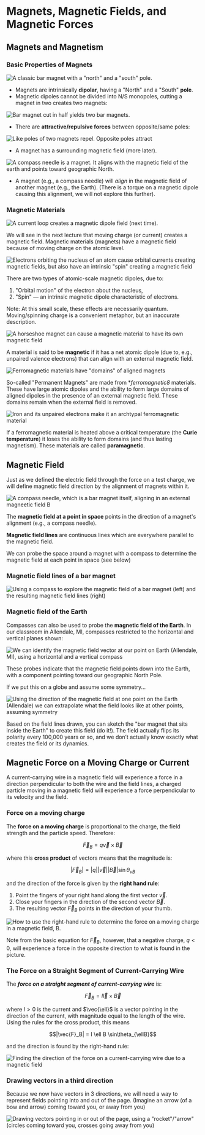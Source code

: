 # Magnets, Magnetic Fields, and Magnetic Forces

## Magnets and Magnetism

### Basic Properties of Magnets

![A classic bar magnet with a "north" and a "south" pole.](images/10_bar-magnet.png)

* Magnets are intrinsically **dipolar**, having a "North" and a "South" **pole**.
* Magnetic dipoles cannot be divided into N/S monopoles, cutting a magnet in two creates two magnets:

![Bar magnet cut in half yields two bar magnets.](images/10_cutting-bar-magnet.png)

* There are **attractive/repulsive forces** between opposite/same poles:

![Like poles of two magnets repel. Opposite poles attract](images/10_attract-repel-bar-magnet.png)

* A magnet has a surrounding magnetic field (more later).

![A compass needle is a magnet.  It aligns with the magnetic field of the earth and points toward geographic North.](images/10_geomagnetic-north-compass.png)

* A magnet (e.g., a compass needle) will *align* in the magnetic field of another magnet (e.g., the Earth). (There is a torque on a magnetic dipole causing this alignment, we will not explore this further).


### Magnetic Materials

![A current loop creates a magnetic dipole field (next time).](images/10_current-loop-dipole.png)

We will see in the next lecture that moving charge (or current) creates a magnetic field. Magnetic materials (magnets) have a magnetic field because of moving charge on the atomic level.

![Electrons orbiting the nucleus of an atom cause orbital currents creating magnetic fields, but also have an intrinsic "spin" creating a magnetic field](images/10_orbital-dipoles-spin.png)

There are two types of atomic-scale magnetic dipoles, due to:
1. "Orbital motion" of the electron about the nucleus,
2. "Spin" — an intrinsic magnetic dipole characteristic of electrons.

Note: At this small scale, these effects are necessarily quantum. Moving/spinning charge is a convenient metaphor, but an inaccurate description.

![A horseshoe magnet can cause a magnetic material to have its own magnetic field](images/10_horseshoe-magnetization.png)

A material is said to be **magnetic** if it has a net atomic dipole (due to, e.g., unpaired valence electrons) that can align with an external magnetic field.

![Ferromagnetic materials have "domains" of aligned magnets](images/10_magnetic-domains.png)

So-called "Permanent Magnets" are made from **ferromagnetic8* materials. These have large atomic dipoles and the ability to form large domains of aligned dipoles in the presence of an external magnetic field. These domains remain when the external field is removed.

![Iron and its unpaired electrons make it an archtypal ferromagnetic material](images/10_iron-unpaired-electrons.png)

If a ferromagnetic material is heated above a critical temperature (the **Curie temperature**) it loses the ability to form domains (and thus lasting magnetism). These materials are called **paramagnetic**.


## Magnetic Field

Just as we defined the electric field through the force on a test charge, we will define magnetic field direction by the alignment of magnets within it.

![A compass needle, which is a bar magnet itself, aligning in an external magneetic field B](images/10_compass-B-field.png)

The **magnetic field at a point in space** points in the direction of a magnet's alignment (e.g., a compass needle).

**Magnetic field lines** are continuous lines which are everywhere parallel to the magnetic field.

We can probe the space around a magnet with a compass to determine the magnetic field at each point in space (see below)

### Magnetic field lines of a bar magnet

![Using a compass to explore the magnetic field of a bar magnet (left) and the resulting magnetic field lines (right)](images/10_compasses-B-field-bar-magnet.png)

### Magnetic field of the Earth

Compasses can also be used to probe the **magnetic field of the Earth**. In our classroom in Allendale, MI, compasses restricted to the horizontal and vertical planes shown:

![We can identify the magnetic field vector at our point on Earth (Allendale, MI), using a horizontal and a vertical compass](images/10_magnetic-field-earth-in-classroom.png)

These probes indicate that the magnetic field points down into the Earth, with a component pointing toward our geographic North Pole.

If we put this on a globe and assume some symmetry...

![Using the direction of the magnetic field at one point on the Earth (Allendale) we can extrapolate what the field looks like at other points, assuming symmetry](images/10_magnetic-field-of-earth.png)

Based on the field lines drawn, you can sketch the "bar magnet that sits inside the Earth" to create this field (do it!). The field actually flips its polarity every 100,000 years or so, and we don’t actually know exactly what creates the field or its dynamics.

## Magnetic Force on a Moving Charge or Current

A current-carrying wire in a magnetic field will experience a force in a direction perpendicular to both the wire and the field lines, a charged particle moving in a magnetic field will experience a force perpendicular to its velocity and the field.

### Force on a moving charge

The **force on a moving charge** is proportional to the charge, the field strength and the particle speed. Therefore:
```math
\vec{F}_B = q\vec{v} \times \vec{B}
```
where this **cross product** of vectors means that the magnitude is:
```math
|\vec{F}_B| = |q||\vec{v}||\vec{B}|\sin\theta_{vB}
```
and the direction of the force is given by the **right hand rule**:

1. Point the fingers of your right hand along the first vector $\vec{v}$.
2. Close your fingers in the direction of the second vector $\vec{B}$.
3. The resulting vector $\vec{F}_B$ points in the direction of your thumb.

![How to use the right-hand rule to determine the force on a moving charge in a magnetic field, B.](images/10_right-hand-rule-B-force.png)

Note from the basic equation for $\vec{F}_B$, however, that a negative charge, $q<0$, will experience a force in the opposite direction to what is found in the picture.

### The Force on a Straight Segment of Current-Carrying Wire

The ***force on a straight segment of current-carrying wire*** is:
```math
\vec{F}_B = I \vec{l} \times \vec{B}
```
where $I > 0$ is the current and $\vec{\ell}$ is a vector pointing in the direction of the current, with magnitude equal to the length of the wire. Using the rules for the cross product, this means
```math
|\vec{F}_B| = I \ell B \sin\theta_{\ellB}
```
and the direction is found by the right-hand rule:

![Finding the direction of the force on a current-carrying wire due to a magnetic field](images/10_B-force-on-current-wire.png)

### Drawing vectors in a third direction

Because we now have vectors in 3 directions, we will need a way to represent fields pointing into and out of the page. (Imagine an arrow (of a bow and arrow) coming toward you, or away from you)

![Drawing vectors pointing in or out of the page, using a "rocket"/"arrow" (circles coming toward you, crosses going away from you)](images/10_vectors-in-and-out-of-page.png)



